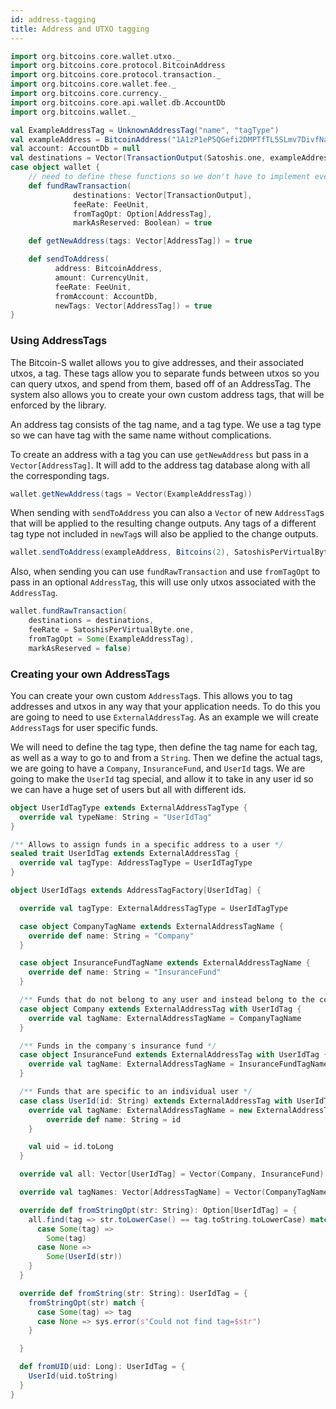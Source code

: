 ```yaml
---
id: address-tagging
title: Address and UTXO tagging
---
```


```scala mdoc:invisible
import org.bitcoins.core.wallet.utxo._
import org.bitcoins.core.protocol.BitcoinAddress
import org.bitcoins.core.protocol.transaction._
import org.bitcoins.core.wallet.fee._
import org.bitcoins.core.currency._
import org.bitcoins.core.api.wallet.db.AccountDb
import org.bitcoins.wallet._

val ExampleAddressTag = UnknownAddressTag("name", "tagType")
val exampleAddress = BitcoinAddress("1A1zP1eP5QGefi2DMPTfTL5SLmv7DivfNa")
val account: AccountDb = null
val destinations = Vector(TransactionOutput(Satoshis.one, exampleAddress.scriptPubKey))
case object wallet {
    // need to define these functions so we don't have to implement every function
    def fundRawTransaction(
              destinations: Vector[TransactionOutput],
              feeRate: FeeUnit,
              fromTagOpt: Option[AddressTag],
              markAsReserved: Boolean) = true

    def getNewAddress(tags: Vector[AddressTag]) = true

    def sendToAddress(
          address: BitcoinAddress,
          amount: CurrencyUnit,
          feeRate: FeeUnit,
          fromAccount: AccountDb,
          newTags: Vector[AddressTag]) = true
}
```

### Using AddressTags

The Bitcoin-S wallet allows you to give addresses, and their associated utxos,
a tag. These tags allow you to separate funds between utxos so you can query utxos,
and spend from them, based off of an AddressTag. The system also allows you to create
your own custom address tags, that will be enforced by the library.

An address tag consists of the tag name, and a tag type. We use a tag type so we can have
tag with the same name without complications.

To create an address with a tag you can use `getNewAddress` but pass in a `Vector[AddressTag]`.
It will add to the address tag database along with all the corresponding tags.

```scala mdoc:silent
wallet.getNewAddress(tags = Vector(ExampleAddressTag)) 
```

When sending with `sendToAddress` you can also a `Vector` of new `AddressTag`s that will be applied to the
resulting change outputs. Any tags of a different tag type not included in `newTag`s will also be applied to
the change outputs.

```scala mdoc:silent
wallet.sendToAddress(exampleAddress, Bitcoins(2), SatoshisPerVirtualByte.one, account, Vector(ExampleAddressTag)) 
```

Also, when sending you can use `fundRawTransaction` and use `fromTagOpt` to pass in an optional `AddressTag`,
this will use only utxos associated with the `AddressTag`.

```scala mdoc:silent
wallet.fundRawTransaction(
    destinations = destinations,
    feeRate = SatoshisPerVirtualByte.one,
    fromTagOpt = Some(ExampleAddressTag),
    markAsReserved = false)
```

### Creating your own AddressTags

You can create your own custom `AddressTag`s. This allows you to tag addresses and utxos in any way that your
application needs. To do this you are going to need to use `ExternalAddressTag`.  As an example we will create
`AddressTag`s for user specific funds.

We will need to define the tag type, then define the tag name for each tag, as well as a way to go to and
from a `String`. Then we define the actual tags, we are going to have a `Company`, `InsuranceFund`, and `UserId`
tags. We are going to make the `UserId` tag special, and allow it to take in any user id so we can have a huge
set of users but all with different ids.

```scala mdoc:silent
object UserIdTagType extends ExternalAddressTagType {
  override val typeName: String = "UserIdTag"
}

/** Allows to assign funds in a specific address to a user */
sealed trait UserIdTag extends ExternalAddressTag {
  override val tagType: AddressTagType = UserIdTagType
}

object UserIdTags extends AddressTagFactory[UserIdTag] {

  override val tagType: ExternalAddressTagType = UserIdTagType

  case object CompanyTagName extends ExternalAddressTagName {
    override def name: String = "Company"
  }

  case object InsuranceFundTagName extends ExternalAddressTagName {
    override def name: String = "InsuranceFund"
  }

  /** Funds that do not belong to any user and instead belong to the company */
  case object Company extends ExternalAddressTag with UserIdTag {
    override val tagName: ExternalAddressTagName = CompanyTagName
  }

  /** Funds in the company's insurance fund */
  case object InsuranceFund extends ExternalAddressTag with UserIdTag {
    override val tagName: ExternalAddressTagName = InsuranceFundTagName
  }

  /** Funds that are specific to an individual user */
  case class UserId(id: String) extends ExternalAddressTag with UserIdTag {
    override val tagName: ExternalAddressTagName = new ExternalAddressTagName {
        override def name: String = id
    }

    val uid = id.toLong
  }

  override val all: Vector[UserIdTag] = Vector(Company, InsuranceFund)

  override val tagNames: Vector[AddressTagName] = Vector(CompanyTagName, InsuranceFundTagName)

  override def fromStringOpt(str: String): Option[UserIdTag] = {
    all.find(tag => str.toLowerCase() == tag.toString.toLowerCase) match {
      case Some(tag) =>
        Some(tag)
      case None =>
        Some(UserId(str))
    }
  }

  override def fromString(str: String): UserIdTag = {
    fromStringOpt(str) match {
      case Some(tag) => tag
      case None => sys.error(s"Could not find tag=$str")
    }

  }

  def fromUID(uid: Long): UserIdTag = {
    UserId(uid.toString)
  }
}
```

